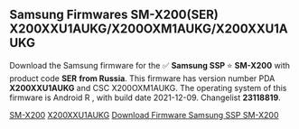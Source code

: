 <h2>Samsung Firmwares SM-X200(SER) X200XXU1AUKG/X200OXM1AUKG/X200XXU1AUKG</h2>
Download the Samsung firmware for the ✅ <strong>Samsung SSP </strong> ⭐ <strong>SM-X200</strong> with product code <strong>SER</strong> <strong> from Russia</strong>. This firmware has version number PDA <strong>X200XXU1AUKG</strong> and CSC X200OXM1AUKG. The operating system of this firmware is Android R , with build date 2021-12-09. Changelist <strong>23118819</strong>.


[SM-X200](https://samfirm.shop/samsung/model/SM-X200)
[X200XXU1AUKG](https://samfirm.shop/samsung/pda/X200XXU1AUKG)
[Download Firmware Samsung SSP SM-X200](https://samfirm.shop/samsung/firmware/481380)
